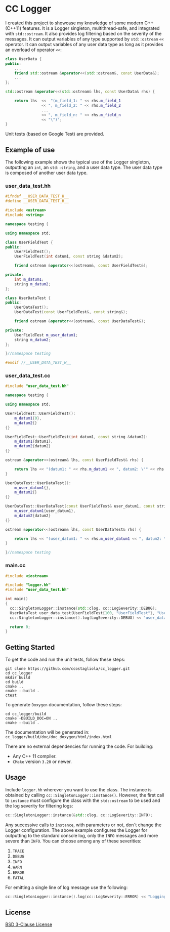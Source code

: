 # CC Logger

I created this project to showcase my knowledge of some modern C++ (C++11) features. It is a Logger singleton, multithread-safe, and integrated with `std::ostream`. It also provides log filtering based on the severity of the messages. It can output variables of any type supported by `std::ostream` `<<` operator. It can output variables of any user data type as long as it provides an overload of operator `<<`:
```c++
class UserData {
public:
    ...
    friend std::ostream &operator<<(std::ostream&, const UserData&);
    ...
};

std::ostream &operator<<(std::ostream& lhs, const UserData& rhs) {

    return lhs  <<  "(m_field_1: " << rhs.m_field_1
                << ", m_field_2: " << rhs.m_field_2
                ...
                << ", m_field_n: " << rhs.m_field_n
                << "\")";
}
```

Unit tests (based on Google Test) are provided.

## Example of use

The following example shows the typical use of the Logger singleton, outputting an `int`, an `std::string`, and a user data type. The user data type is composed of another user data type.

### user_data_test.hh

```c++
#ifndef __USER_DATA_TEST_H__
#define __USER_DATA_TEST_H__

#include <ostream>
#include <string>

namespace testing {

using namespace std;

class UserFieldTest {
public:
    UserFieldTest();
    UserFieldTest(int datum1, const string &datum2);

    friend ostream &operator<<(ostream&, const UserFieldTest&);

private:
    int m_datum1;
    string m_datum2;
};

class UserDataTest {
public:
    UserDataTest();
    UserDataTest(const UserFieldTest&, const string&);

    friend ostream &operator<<(ostream&, const UserDataTest&);

private:
    UserFieldTest m_user_datum1;
    string m_datum2;
};

}//namespace testing

#endif //__USER_DATA_TEST_H__
```

### user_data_test.cc

```c++
#include "user_data_test.hh"

namespace testing {

using namespace std;

UserFieldTest::UserFieldTest():
    m_datum1{0},
    m_datum2{}
{}

UserFieldTest::UserFieldTest(int datum1, const string &datum2):
    m_datum1{datum1},
    m_datum2{datum2}
{}

ostream &operator<<(ostream& lhs, const UserFieldTest& rhs) {

    return lhs << "(datum1: " << rhs.m_datum1 << ", datum2: \"" << rhs.m_datum2 << "\")";
}

UserDataTest::UserDataTest():
    m_user_datum1{},
    m_datum2{}
{}

UserDataTest::UserDataTest(const UserFieldTest& user_datum1, const string& datum2):
    m_user_datum1{user_datum1},
    m_datum2{datum2}
{}

ostream &operator<<(ostream& lhs, const UserDataTest& rhs) {

    return lhs << "(user_datum1: " << rhs.m_user_datum1 << ", datum2: \"" << rhs.m_datum2 << "\")";
}

}//namespace testing
```

### main.cc

```c++
#include <iostream>

#include "logger.hh"
#include "user_data_test.hh"

int main()
{
  cc::SingletonLogger::instance(std::clog, cc::LogSeverity::DEBUG);
  UserDataTest user_data_test{UserFieldTest{100, "UserFieldTest"}, "UserDataTest"};
  cc::SingletonLogger::instance().log(LogSeverity::DEBUG) << "user_data_test: " << user_data_test;

  return 0;
}
```

## Getting Started

To get the code and run the unit tests, follow these steps:
```
git clone https://github.com/ccostagliola/cc_logger.git
cd cc_logger
mkdir build
cd build
cmake ..
cmake --build .
ctest
```

To generate `Doxygen` documentation, follow these steps:
```
cd cc_logger/build
cmake -DBUILD_DOC=ON ..
cmake --build .
```

The documentation will be generated in:
`cc_logger/build/doc/doc_doxygen/html/index.html`

There are no external dependencies for running the code. For building:
* Any C++ 11 compiler.
* `CMake` version `3.20` or newer.

## Usage

Include `logger.hh` wherever you want to use the class. The instance is obtained by calling `cc::SingletonLogger::instance()`. However, the first call to `instance` must configure the class with the `std::ostream` to be used and the log severity for filtering logs:
```c++
cc::SingletonLogger::instance(&std::clog, cc::LogSeverity::INFO);
```

Any successive calls to `instance`, with parameters or not, don´t change the Logger configuration. The above example configures the Logger for outputting to the standard console log, only the `INFO` messages and more severe than `INFO`. You can choose among any of these severities:
1. `TRACE`
2. `DEBUG`
3. `INFO`
4. `WARN`
5. `ERROR`
6. `FATAL`

For emitting a single line of log message use the following:
```c++
cc::SingletonLogger::instance().log(cc::LogSeverity::ERROR) << "Logging message number: " << 1;
```

## License

[BSD 3-Clause License](https://opensource.org/license/bsd-3-clause/)
